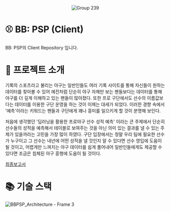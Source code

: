 <div align="center">
  
![Group 239](https://user-images.githubusercontent.com/62709718/173835558-a5a2e36b-c68e-4cc0-bf48-c98d49e8ab71.png)
  
</div>

# ⚾️ BB: PSP (Client)

BB: PSP의 Client Repository 입니다.

# 📃 프로젝트 소개

기록의 스포츠라고 불리는 야구는 일반인들도 여러 기록 사이트를 통해 자신들이 원하는 데이터를 찾아볼 수 있어 예전처럼 단순히 야구 자체만 보는 팬들보다는 데이터를 통해 야구를 더 깊게 이해하고 있는 팬들이 많아졌다. 또한 프로 구단에서도 선수의 이름값보다는 데이터를 이용한 구단 운영을 하는 것이 이제는 대세가 되었다. 이러한 경향 속에서 '예측'이라는 키워드는 팬들과 구단에게 꽤나 흥미를 일으키게 할 것이 분명해 보인다. 

 처음에 생각했던 '딥러닝을 활용한 프로야구 선수 성적 예측' 이라는 큰 주제에서 단순히 선수들의 성적을 예측해서 테이블로 보여주는 것을 아닌 의미 있는 결과를 낼 수 있는 주제가 있을까라는 고민을 가장 많이 하였다. 구단 입장에서는 정말 우리 팀에 필요한 선수가 누구이고 그 선수는 내년에 어떤 성적을 낼 것인지 알 수 있다면 선수 영입에 도움이 될 것이고, 어렵게만 느껴지는 야구 데이터를 쉽게 풀어내어 일반인들에게도 제공할 수 있다면 조금은 침체된 야구 흥행에 도움이 될 것이다.

[최종보고서](https://shinwonse.notion.site/26b6e1597c6f43c394f78f14420f860c)

# 📚 기술 스택

![BBPSP_Architecture - Frame 3](https://user-images.githubusercontent.com/62709718/173835399-7fd2feab-4753-4de9-9083-a6bfda7f9184.jpg)
